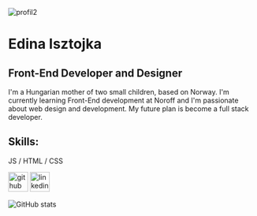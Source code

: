 ![profil2](https://user-images.githubusercontent.com/52853951/205633934-695ebdf6-fae8-4396-a2d3-62e12bd023bb.png)


# Edina Isztojka
## Front-End Developer and Designer

I'm a Hungarian mother of two small children, based on Norway. I'm currently learning Front-End development at Noroff and I'm passionate about web design and development. My future plan is become a full stack developer.

## Skills: 
JS / HTML / CSS 



[<img src='https://cdn.jsdelivr.net/npm/simple-icons@3.0.1/icons/github.svg' alt='github' height='40'>](https://github.com/edinanorge)  [<img src='https://cdn.jsdelivr.net/npm/simple-icons@3.0.1/icons/linkedin.svg' alt='linkedin' height='40'>](www.linkedin.com/in/edina-i-42228317b)  

![GitHub stats](https://github-readme-stats.vercel.app/api?username=edinanorge&show_icons=true)  
